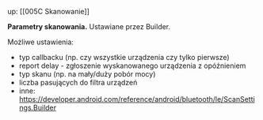 up: [[005C Skanowanie]]

**Parametry skanowania.** Ustawiane przez Builder.

Możliwe ustawienia:
- typ callbacku (np. czy wszystkie urządzenia czy tylko pierwsze)
- report delay - zgłoszenie wyskanowanego urządzenia z opóźnieniem
- typ skanu (np. na mały/duży pobór mocy)
- liczba pasujących do filtra urządzeń
- inne: https://developer.android.com/reference/android/bluetooth/le/ScanSettings.Builder  